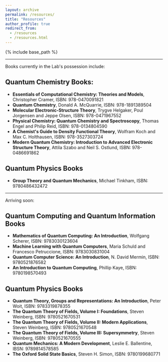 ```yaml
---
layout: archive
permalink: /resources/
title: "Resources"
author_profile: true
redirect_from: 
  - /resources
  - /resources.html
---
```


{% include base_path %}

---

Books currently in the Lab's possession include: 


## Quantum Chemistry Books: 

- **Essentials of Computational Chemistry: Theories and Models**, Christopher Cramer, ISBN: 978-0470091821
- **Quantum Chemistry**, Donald A. McQuarrie, ISBN: 978-1891389504
- **Molecular Electronic-Structure Theory**, Trygve Helgaker, Poul Jorgensen and Jeppe Olsen, ISBN: 978-0471967552
- **Physical Chemistry: Quantum Chemistry and Spectroscopy**, Thomas Engel and Philip Reid, ISBN: 978-0134804590
- **A Chemist's Guide to Density Functional Theory**, Wolfram Koch and Max C. Holthausen, ISBN: 978-3527303724
- **Modern Quantum Chemistry: Introduction to Advanced Electronic Structure Theory**, Attila Szabo and Neil S. Ostlund, ISBN: 978-0486691862


## Quantum Physics Books

- **Group Theory and Quantum Mechanics**, Michael Tinkham, ISBN: 9780486432472

---

Arriving soon: 

## Quantum Computing and Quantum Information Books

- **Mathematics of Quantum Computing: An Introduction**, Wolfgang Scherer, ISBN: 9783030123604
- **Machine Learning with Quantum Computers**, Maria Schuld and Francesco Petruccione, ISBN: 9783030831004
- **Quantum Computer Science: An Introduction**, N. David Mermin, ISBN: 9780521876582
- **An Introduction to Quantum Computing**, Phillip Kaye, ISBN: 9780198570493

## Quantum Physics Books

- **Quantum Theory, Groups and Representations: An Introduction**, Peter Woit, ISBN: 9783319878355
- **The Quantum Theory of Fields, Volume I: Foundations**, Steven Weinberg, ISBN: 9780521670531
- **The Quantum Theory of Fields, Volume II: Modern Applications**, Steven Weinberg, ISBN: 9780521670548
- **The Quantum Theory of Fields, Volume III: Supersymmetry**, Steven Weinberg, ISBN: 9780521670555
- **Quantum Mechanics: A Modern Development**, Leslie E. Ballentine, IBSN: 9789814578585
- **The Oxford Solid State Basics**, Steven H. Simon, ISBN: 9780199680771



